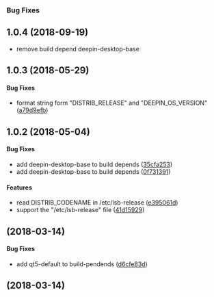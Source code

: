 ### Bug Fixes
## 1.0.4 (2018-09-19)

* remove build depend deepin-desktop-base


<a name="1.0.3"></a>
## 1.0.3 (2018-05-29)


#### Bug Fixes

*   format string form "DISTRIB_RELEASE" and "DEEPIN_OS_VERSION" ([a79d9efb](https://github.com/linuxdeepin/deepin-qt5config/commit/a79d9efb7376985bfaa424d38960538cc2154189))



<a name="1.0.2"></a>
## 1.0.2 (2018-05-04)


#### Bug Fixes

*   add deepin-desktop-base to build depends ([35cfa253](https://github.com/linuxdeepin/deepin-qt5config/commit/35cfa253b20a4b7f7159b5c1040ca10b3fc9fc85))
*   add deepin-desktop-base to build depends ([0f731391](https://github.com/linuxdeepin/deepin-qt5config/commit/0f731391bf3b163dca68c9db3579b75e1fc416f8))

#### Features

*   read DISTRIB_CODENAME in /etc/lsb-release ([e395061d](https://github.com/linuxdeepin/deepin-qt5config/commit/e395061dad51726b58edf7a630a799a2bf5078ab))
*   support the "/etc/lsb-release" file ([41d15929](https://github.com/linuxdeepin/deepin-qt5config/commit/41d15929a14cbd6824136a3ab49ace0b779171dd))



<a name="1.0.1"></a>
##  (2018-03-14)


#### Bug Fixes

*   add qt5-default to build-pendends ([d6cfe83d](1.0.1/commit/d6cfe83dba66bd22e6502dcf6c3e6cef952ed0f3))



<a name="1.0.0"></a>
##  (2018-03-14)




